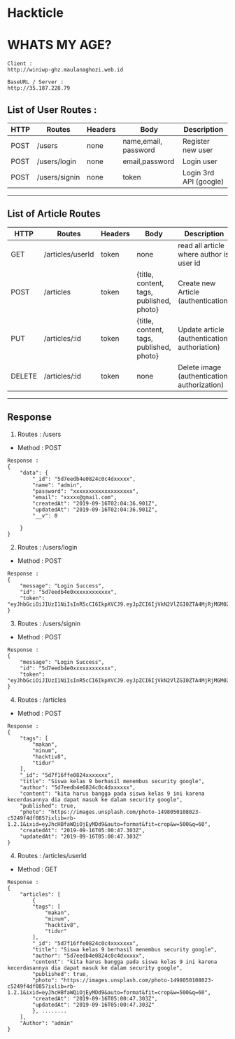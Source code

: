# Hackticle

# **WHATS MY AGE?**

```
Client :
http://winiwp-ghz.maulanaghozi.web.id

BaseURL / Server :
http://35.187.228.79
```

## **List of User Routes** :

| HTTP    | Routes         | Headers | Body                     | Description                  |
| ---     | -----          | ---     | ---                      | ---                          |
| POST    | /users         | none    | name,email, password     | Register new user            |
| POST    | /users/login   | none    | email,password           | Login user                   |
| POST    | /users/signin  | none    | token                    | Login 3rd API (google)       |

---

## **List of Article Routes**

| HTTP    | Routes           | Headers | Body                                     | Description                                   |
| ---     | -----            | ---     | ---                                      | ---                                           |
| GET     | /articles/userId | token   | none                                     | read all article where author is user id      |
| POST    | /articles        | token   | {title, content, tags, published, photo} | Create new Article (authentication)           |
| PUT     | /articles/:id    | token   | {title, content, tags, published, photo} | Update article (authentication, authoriation) |
| DELETE  | /articles/:id    | token   | none                                     | Delete image (authentication, authorization)  |

---

## **Response**

1. Routes   : /users
- Method   : POST
```
Response :
{
    "data": {
        "_id": "5d7eedb4e0824c0c4dxxxxx",
        "name": "admin",
        "password": "xxxxxxxxxxxxxxxxxxx",
        "email": "xxxxx@gmail.com",
        "createdAt": "2019-09-16T02:04:36.901Z",
        "updatedAt": "2019-09-16T02:04:36.901Z",
        "__v": 0

    }
}
```

2. Routes   : /users/login
- Method   : POST
```
Response :
{
    "message": "Login Success",
    "id": "5d7eedb4e0xxxxxxxxxxxx",
    "token": "eyJhbGciOiJIUzI1NiIsInR5cCI6IkpXVCJ9.eyJpZCI6IjVkN2VlZGI0ZTA4MjRjMGM0ZGE1ZWFjYiIsImVtYWlsIjoiYWRtaW5AZ21haWwuY29tIiwiaWF0IjoxNTY4NTk5NTkzfQ.Lxxxxxxxxxxxxxxxxxxxxxxx"
}
```

3. Routes   : /users/signin
- Method   : POST
```
Response :
{
    "message": "Login Success",
    "id": "5d7eedb4e0xxxxxxxxxxxx",
    "token": "eyJhbGciOiJIUzI1NiIsInR5cCI6IkpXVCJ9.eyJpZCI6IjVkN2VlZGI0ZTA4MjRjMGM0ZGE1ZWFjYiIsImVtYWlsIjoiYWRtaW5AZ21haWwuY29tIiwiaWF0IjoxNTY4NTk5NTkzfQ.Lxxxxxxxxxxxxxxxxxxxxxxx"
}
```

4. Routes   : /articles
- Method   : POST
```
Response :
{
    "tags": [
        "makan",
        "minum",
        "hacktiv8",
        "tidur"
    ],
    "_id": "5d7f16ffe0824xxxxxxx",
    "title": "Siswa kelas 9 berhasil menembus security google",
    "author": "5d7eedb4e0824c0c4dxxxxxx",
    "content": "kita harus bangga pada siswa kelas 9 ini karena kecerdasannya dia dapat masuk ke dalam security google",
    "published": true,
    "photo": "https://images.unsplash.com/photo-1498050108023-c5249f4df085?ixlib=rb-1.2.1&ixid=eyJhcHBfaWQiOjEyMDd9&auto=format&fit=crop&w=500&q=60",
    "createdAt": "2019-09-16T05:00:47.303Z",
    "updatedAt": "2019-09-16T05:00:47.303Z"
}
```


4. Routes   : /articles/userId
- Method   : GET
```
Response : 
{
    "articles": [
        {
        "tags": [
            "makan",
            "minum",
            "hacktiv8",
            "tidur"
        ],
        "_id": "5d7f16ffe0824c0c4xxxxxxx",
        "title": "Siswa kelas 9 berhasil menembus security google",
        "author": "5d7eedb4e0824c0c4dxxxxx",
        "content": "kita harus bangga pada siswa kelas 9 ini karena kecerdasannya dia dapat masuk ke dalam security google",
        "published": true,
        "photo": "https://images.unsplash.com/photo-1498050108023-c5249f4df085?ixlib=rb-1.2.1&ixid=eyJhcHBfaWQiOjEyMDd9&auto=format&fit=crop&w=500&q=60",
        "createdAt": "2019-09-16T05:00:47.303Z",
        "updatedAt": "2019-09-16T05:00:47.303Z"
        }, ........
    ],
    "Author": "admin"
}
```
